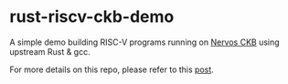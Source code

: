 # rust-riscv-ckb-demo

A simple demo building RISC-V programs running on [Nervos CKB](https://github.com/nervosnetwork/ckb) using upstream Rust & gcc.

For more details on this repo, please refer to this [post](https://xuejie.space/2022_08_17_is_upstream_ready_for_riscv/).
